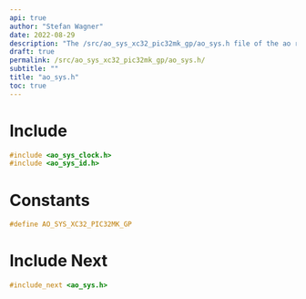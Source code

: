 ```yaml
---
api: true
author: "Stefan Wagner"
date: 2022-08-29
description: "The /src/ao_sys_xc32_pic32mk_gp/ao_sys.h file of the ao real-time operating system."
draft: true
permalink: /src/ao_sys_xc32_pic32mk_gp/ao_sys.h/ 
subtitle: ""
title: "ao_sys.h"
toc: true
---
```


# Include

```c
#include <ao_sys_clock.h>
#include <ao_sys_id.h>
```

# Constants

```c
#define AO_SYS_XC32_PIC32MK_GP
```

# Include Next

```c
#include_next <ao_sys.h>
```
